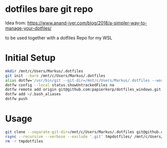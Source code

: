 # dotfiles bare git repo

Idea from: https://www.anand-iyer.com/blog/2018/a-simpler-way-to-manage-your-dotfiles/

to be used together with a dotfiles Repo for my WSL

# Initial Setup

```bash
mkdir /mnt/c/Users/Markus/.dotfiles
git init --bare /mnt/c/Users/Markus/.dotfiles
alias dotfw='/usr/bin/git --git-dir=/mnt/c/Users/Markus/.dotfiles --work-tree=/mnt/c/Users/Markus'
dotfw config --local status.showUntrackedFiles no
dotfw remote add origin git@github.com:papierkorp/dotfiles_windows.git
dotfw add ~/.bash_aliases
dotfw push
```

# Usage

```bash
git clone --separate-git-dir=/mnt/c/Users/Markus/.dotfiles git@github.com:papierkorp/dotfiles_windows.git tmpdotfiles
rsync --recursive --verbose --exclude '.git' tmpdotfiles/ /mnt/c/Users/Markus/
rm -r tmpdotfiles
```
